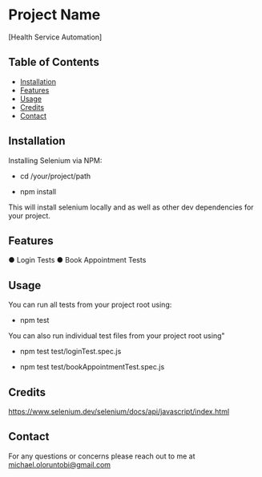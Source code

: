 # Project Name

[Health Service Automation]

## Table of Contents

- [Installation](#installation)
- [Features](#features)
- [Usage](#usage)
- [Credits](#credits)
- [Contact](#contact)

## Installation

Installing Selenium via NPM:

- cd /your/project/path

- npm install

This will install selenium locally and as well as other dev dependencies for your project.

## Features

● Login Tests
● Book Appointment Tests

## Usage

You can run all tests from your project root using:

- npm test

You can also run individual test files from your project root using"

- npm test test/loginTest.spec.js

- npm test test/bookAppointmentTest.spec.js

## Credits

https://www.selenium.dev/selenium/docs/api/javascript/index.html

## Contact

For any questions or concerns please reach out to me at michael.oloruntobi@gmail.com
